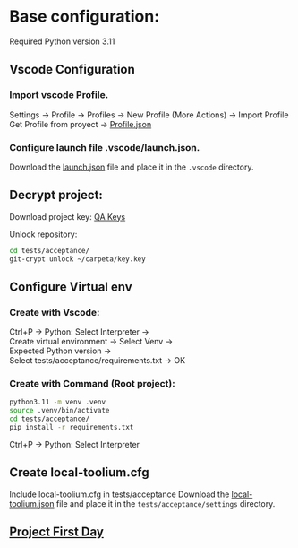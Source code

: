 # Base configuration:

Required Python version 3.11
   
## Vscode Configuration
### Import vscode Profile.
Settings -> Profile -> Profiles -> New Profile (More Actions) -> Import Profile
Get Profile from proyect -> [Profile.json](./utils/Projects.code-profile)

### Configure launch file .vscode/launch.json.
   Download the [launch.json](./utils/launch.json) file and place it in the `.vscode` directory.

## Decrypt project:
Download project key: [QA Keys](https://confluence.tid.es/pages/viewpage.action?spaceKey=CTO&title=%5BLA-QA%5D+Tools)

Unlock repository:
```bash
cd tests/acceptance/
git-crypt unlock ~/carpeta/key.key
```

## Configure Virtual env
### Create with Vscode:
Ctrl+P -> Python: Select Interpreter -> <br>
Create virtual environment -> Select Venv -> <br>
Expected Python version -> <br>
Select tests/acceptance/requirements.txt -> OK

### Create with Command (Root project):
```bash
python3.11 -m venv .venv
source .venv/bin/activate
cd tests/acceptance/
pip install -r requirements.txt
```
Ctrl+P -> Python: Select Interpreter


## Create local-toolium.cfg
Include local-toolium.cfg in tests/acceptance
Download the [local-toolium.json](./utils/template-local-toolium.cfg) file and place it in the `tests/acceptance/settings` directory.

## [Project First Day](./project-first-day.md#project-first-day)